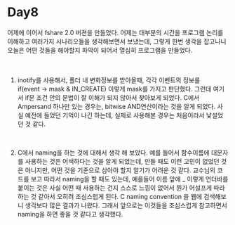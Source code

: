 # Day8  
어제에 이어서 fshare 2.0 버젼을 만들었다. 어제는 대부분의 시간을 프로그램 논리를 이해하고 여러가지 시나리오들을 생각해보면서 보냈는데, 그렇게 한번 생각을 잡고나니 오늘은 어떤 것들을 해야할지 파악이 되어서 열심히 프로그램을 만들었다.  
<br>
<br>

1. inotify를 사용해서, 폴더 내 변화정보를 받아올때, 각각 이벤트의 정보를  
if(event -> mask & IN_CREATE) 이렇게 mask를 가지고 판단했다. 그런데 여기서 if문 조건 안의 문법이 잘 이해가 되지 않아서 찾아보게 되었다. 
C에서 Ampersand 하나만 있는 경우는, bitwise AND연산이라는 것을 알게 되었다. 사실 예전에 들었던 기억이 나긴 하는데, 실제로 사용해본 경우는 처음이라서 낯설었던 것 같다. 
<br>

2. C에서 naming을 하는 것에 대해서 생각 해 보았다. 예를 들어서 함수이름에 대문자를 사용하는 것은 어색하다는 것을 알게 되었는데, 만들 때도 이런 고민이 없었던 것은 아니지만, 어떤 것을 기준으로 삼아야 할지 알기가 어려운 것 같다. 교수님의 코드를 보고 따라서 naming을 할 때도 있는데, 예를들어 이름 앞에 _ 이렇게 언더바를 붙이는 것은 사실 어떤 때 사용하는 건지 스스로 느낌이 없어서 뭔가 어설프게 따라하는 것 같아서 오히려 조심스럽게 된다. C naming convention 을 웹에 검색해보니 생각보다 많은 결과가 나왔다. 그래서 앞으로는 이것들을 조심스럽게 참고하면서 naming을 하면 좋을 것 같다고 생각했다. 
<br>
